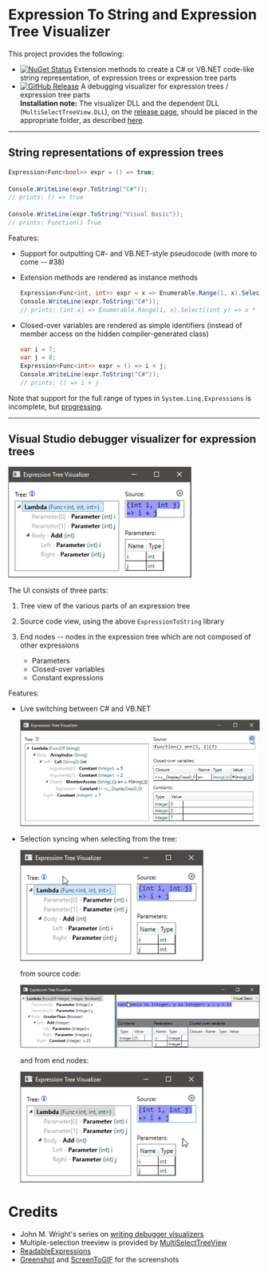 # Expression To String and Expression Tree Visualizer
This project provides the following:

* [![NuGet Status](https://img.shields.io/nuget/v/ExpressionTreeToString.svg?style=flat&max-age=86400)](https://www.nuget.org/packages/ExpressionTreeToString/) Extension methods to create a C# or VB.NET code-like string representation, of expression trees or expression tree parts
* [![GitHub Release](https://img.shields.io/github/release/zspitz/expressiontostring.svg?style=flat&max-age=86400)](https://github.com/zspitz/ExpressionToString/releases) A debugging visualizer for expression trees / expression tree parts  
**Installation note:** The visualizer DLL and the dependent DLL (`MultiSelectTreeView.DLL`), on the [release page](https://github.com/zspitz/ExpressionToString/releases), should be placed in the appropriate folder, as described [here](https://docs.microsoft.com/en-us/visualstudio/debugger/how-to-install-a-visualizer?view=vs-2017).

---

## String representations of expression trees
```csharp
Expression<Func<bool>> expr = () => true;

Console.WriteLine(expr.ToString("C#")); 
// prints: () => true

Console.WriteLine(expr.ToString("Visual Basic"));
// prints: Function() True
```

Features:

* Support for outputting C#- and VB.NET-style pseudocode (with more to come -- #38)
* Extension methods are rendered as instance methods

    ```csharp
    Expression<Func<int, int>> expr = x => Enumerable.Range(1, x).Select(y => x * y).Count();
    Console.WriteLine(expr.ToString("C#"));
    // prints: (int x) => Enumerable.Range(1, x).Select((int y) => x * y).Count()
    ```

* Closed-over variables are rendered as simple identifiers (instead of member access on the hidden compiler-generated class)

    ```csharp
    var i = 7;
    var j = 8;
    Expression<Func<int>> expr = () => i + j;
    Console.WriteLine(expr.ToString("C#"));
    // prints: () => i + j
    ```

Note that support for the full range of types in `System.Linq.Expressions` is incomplete, but [progressing](https://github.com/zspitz/ExpressionToCode/issues/32).

---

## Visual Studio debugger visualizer for expression trees

![Screenshot](screenshot-01.png)

The UI consists of three parts:

1. Tree view of the various parts of an expression tree
2. Source code view, using the above `ExpressionToString` library
3. End nodes -- nodes in the expression tree which are not composed of other expressions

   * Parameters
   * Closed-over variables
   * Constant expressions

Features:

* Live switching between C# and VB.NET

    ![Language switch](language-switch.gif)
    
* Selection syncing when selecting from the tree:

  ![Selection sync from tree](sync-from-tree.gif)

  from source code:

  ![Selection sync from source code](sync-from-code.gif)

  and from end nodes:

  ![Selection sync from end nodes](sync-from-endnodes.gif)

# Credits

* John M. Wright's series on [writing debugger visualizers](https://wrightfully.com/writing-a-readonly-debugger-visualizer)
* Multiple-selection treeview is provided by [MultiSelectTreeView](https://github.com/ygoe/MultiSelectTreeView)
* [ReadableExpressions](https://github.com/agileobjects/ReadableExpressions)
* [Greenshot](https://getgreenshot.org/) and [ScreenToGIF](https://www.screentogif.com/) for the screenshots
